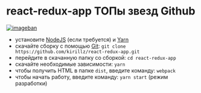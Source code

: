 # react-redux-app ТОПы звезд Github
[![imageban](https://i5.imageban.ru/out/2022/03/14/5a31164f387ab51dcb5b87e0d17b3e9f.png)](https://imageban.ru)
- установите [NodeJS](https://nodejs.org/en/) (если требуется) и [Yarn](https://yarnpkg.com/en/docs/install)
- скачайте сборку с помощью [Git](https://git-scm.com/downloads): `git clone https://github.com/kirillz/react-redux-app.git`
- перейдите в скачанную папку со сборкой: `cd react-redux-app`
- скачайте необходимые зависимости: `yarn`
- чтобы получить HTML в папке `dist`, введите команду: `webpack`
- чтобы начать работу, введите команду: `yarn start` (режим разработки)
